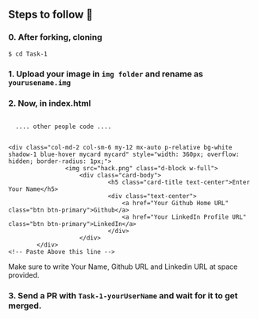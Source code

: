 
## Steps to follow :scroll:

### 0. After forking, cloning 
```$ cd Task-1 ```

### 1. Upload your image in `img folder` and rename as `yourusename.img`

### 2. Now, in index.html 

``` Paste the following code below <body> tag..

  .... other people code ....
  
  
<div class="col-md-2 col-sm-6 my-12 mx-auto p-relative bg-white shadow-1 blue-hover mycard mycard" style="width: 360px; overflow: hidden; border-radius: 1px;">
                <img src="hack.png" class="d-block w-full">
                    <div class="card-body">
                            <h5 class="card-title text-center">Enter Your Name</h5>
                            <div class="text-center">
                                <a href="Your Github Home URL" class="btn btn-primary">Github</a>
                                <a href="Your LinkedIn Profile URL" class="btn btn-primary">LinkedIn</a>
                            </div>
                    </div>
        </div>
<!-- Paste Above this line -->

```
Make sure to write Your Name, Github URL and Linkedin URL at space provided.


### 3. Send a PR with `Task-1-yourUserName` and wait for it to get merged. 
